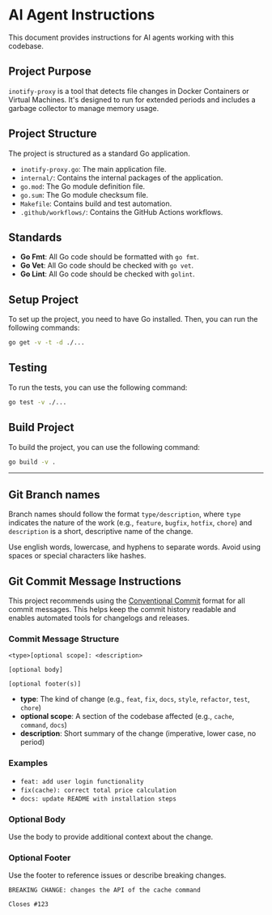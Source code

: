 # AI Agent Instructions

This document provides instructions for AI agents working with this codebase.

## Project Purpose

`inotify-proxy` is a tool that detects file changes in Docker Containers or Virtual Machines. It's designed to run for extended periods and includes a garbage collector to manage memory usage.

## Project Structure

The project is structured as a standard Go application.

- `inotify-proxy.go`: The main application file.
- `internal/`: Contains the internal packages of the application.
- `go.mod`: The Go module definition file.
- `go.sum`: The Go module checksum file.
- `Makefile`: Contains build and test automation.
- `.github/workflows/`: Contains the GitHub Actions workflows.

## Standards

- **Go Fmt**: All Go code should be formatted with `go fmt`.
- **Go Vet**: All Go code should be checked with `go vet`.
- **Go Lint**: All Go code should be checked with `golint`.

## Setup Project

To set up the project, you need to have Go installed. Then, you can run the following commands:

```bash
go get -v -t -d ./...
```

## Testing

To run the tests, you can use the following command:

```bash
go test -v ./...
```

## Build Project

To build the project, you can use the following command:

```bash
go build -v .
```

---

## Git Branch names

Branch names should follow the format `type/description`, where `type` indicates the nature of the work (e.g., `feature`, `bugfix`, `hotfix`, `chore`) and `description` is a short, descriptive name of the change.

Use english words, lowercase, and hyphens to separate words. Avoid using spaces or special characters like hashes.

## Git Commit Message Instructions

This project recommends using the [Conventional Commit](https://www.conventionalcommits.org/) format for all commit messages. This helps keep the commit history readable and enables automated tools for changelogs and releases.

### Commit Message Structure

```
<type>[optional scope]: <description>

[optional body]

[optional footer(s)]
```

- **type**: The kind of change (e.g., `feat`, `fix`, `docs`, `style`, `refactor`, `test`, `chore`)
- **optional scope**: A section of the codebase affected (e.g., `cache`, `command`, `docs`)
- **description**: Short summary of the change (imperative, lower case, no period)

### Examples

- `feat: add user login functionality`
- `fix(cache): correct total price calculation`
- `docs: update README with installation steps`

### Optional Body

Use the body to provide additional context about the change.

### Optional Footer

Use the footer to reference issues or describe breaking changes.

```
BREAKING CHANGE: changes the API of the cache command

Closes #123
```
